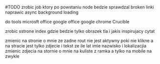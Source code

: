 #TODO
zrobic job ktory po powstaniu node bedzie sprawdzal broken linki
naprawic async background loading

do tools
microsft office
google office
google chrome
Crucible 

zrobic sstrone index gdzie bedzie tylko obrazek tla i jakis inspirujacy cytat

zmienic na stronie o mnie ze zadne rout nie jest aktywny poki nie klikne a na stracie jest tylko zdjecie i tekst ze ile lat imie nazwisko i lokalizacjia
zmienic zdjecia na stornie o mnie na kuliste z ramka a tylko na mobile na zwykle